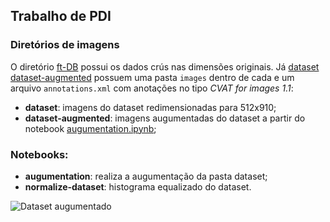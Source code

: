 ## Trabalho de PDI

### **Diretórios de imagens**
O diretório [ft-DB](ft-DB) possui os dados crús nas dimensões originais. Já  [dataset](dataset) [dataset-augmented](dataset-augmented/) possuem uma pasta ``images`` dentro de cada e um arquivo ``annotations.xml`` com anotações no tipo *CVAT for images 1.1*:
- **dataset**: imagens do dataset redimensionadas para 512x910;
- **dataset-augmented**: imagens augumentadas do dataset a partir do notebook [augumentation.ipynb](augumentation.ipynb);

### **Notebooks:**
- **augumentation**: realiza a augumentação da pasta dataset;
- **normalize-dataset**: histograma equalizado do dataset.


![Dataset augumentado](./augumented_imgs.png)